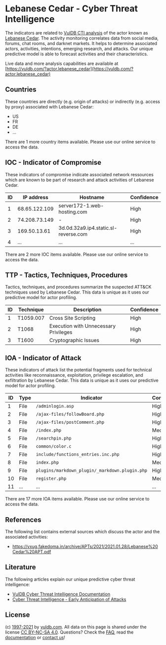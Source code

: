 # Lebanese Cedar - Cyber Threat Intelligence

The indicators are related to [VulDB CTI analysis](https://vuldb.com/?doc.cti) of the actor known as [Lebanese Cedar](https://vuldb.com/?actor.lebanese_cedar). The activity monitoring correlates data from social media, forums, chat rooms, and darknet markets. It helps to determine associated actors, activities, intentions, emerging research, and attacks. Our unique predictive model is able to forecast activities and their characteristics.

Live data and more analysis capabilities are available at [https://vuldb.com/?actor.lebanese_cedar](https://vuldb.com/?actor.lebanese_cedar)

## Countries

These countries are directly (e.g. origin of attacks) or indirectly (e.g. access by proxy) associated with Lebanese Cedar:

* US
* FR
* DE
* ...

There are 1 more country items available. Please use our online service to access the data.

## IOC - Indicator of Compromise

These indicators of compromise indicate associated network ressources which are known to be part of research and attack activities of Lebanese Cedar.

ID | IP address | Hostname | Confidence
-- | ---------- | -------- | ----------
1 | 68.65.122.109 | server172-1.web-hosting.com | High
2 | 74.208.73.149 | - | High
3 | 169.50.13.61 | 3d.0d.32a9.ip4.static.sl-reverse.com | High
4 | ... | ... | ...

There are 2 more IOC items available. Please use our online service to access the data.

## TTP - Tactics, Techniques, Procedures

Tactics, techniques, and procedures summarize the suspected ATT&CK techniques used by Lebanese Cedar. This data is unique as it uses our predictive model for actor profiling.

ID | Technique | Description | Confidence
-- | --------- | ----------- | ----------
1 | T1059.007 | Cross Site Scripting | High
2 | T1068 | Execution with Unnecessary Privileges | High
3 | T1600 | Cryptographic Issues | High

## IOA - Indicator of Attack

These indicators of attack list the potential fragments used for technical activities like reconnaissance, exploitation, privilege escalation, and exfiltration by Lebanese Cedar. This data is unique as it uses our predictive model for actor profiling.

ID | Type | Indicator | Confidence
-- | ---- | --------- | ----------
1 | File | `/adminlogin.asp` | High
2 | File | `/ajax-files/followBoard.php` | High
3 | File | `/ajax-files/postComment.php` | High
4 | File | `/index.php` | Medium
5 | File | `/searchpin.php` | High
6 | File | `common/color.c` | High
7 | File | `include/functions_entries.inc.php` | High
8 | File | `index.php` | Medium
9 | File | `plugins/markdown_plugin/_markdown.plugin.php` | High
10 | File | `register.php` | Medium
11 | ... | ... | ...

There are 17 more IOA items available. Please use our online service to access the data.

## References

The following list contains external sources which discuss the actor and the associated activities:

* https://vxug.fakedoma.in/archive/APTs/2021/2021.01.28/Lebanese%20Cedar%20APT.pdf

## Literature

The following articles explain our unique predictive cyber threat intelligence:

* [VulDB Cyber Threat Intelligence Documentation](https://vuldb.com/?doc.cti)
* [Cyber Threat Intelligence - Early Anticipation of Attacks](https://www.scip.ch/en/?labs.20201022)

## License

(c) [1997-2021](https://vuldb.com/?doc.changelog) by [vuldb.com](https://vuldb.com/?doc.about). All data on this page is shared under the license [CC BY-NC-SA 4.0](https://creativecommons.org/licenses/by-nc-sa/4.0/). Questions? Check the [FAQ](https://vuldb.com/?doc.faq), read the [documentation](https://vuldb.com/?doc) or [contact us](https://vuldb.com/?contact)!
